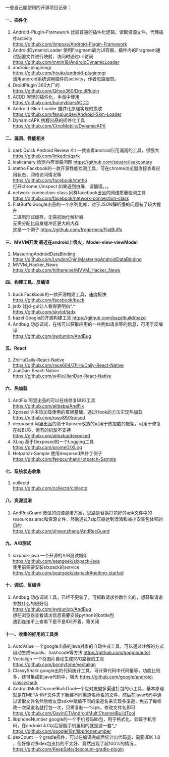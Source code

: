 一些自己能使用的开源项目记录：  


#### 一、插件化
1. Android-Plugin-Framework  比较普遍的插件化逻辑，读取资源文件，代理插件activity  
   https://github.com/limpoxe/Android-Plugin-Framework
1. AndroidDynamicLoader 使用Fragment最为UI容器，插件内的Fragment通过配置文件进行映射，访问时通过uri访问  
   https://github.com/mmin18/AndroidDynamicLoader
1. android-pluginmgr   
   https://github.com/houkx/android-pluginmgr  
   调用android系统调用插件的activity，作者思路很赞。
1. DroidPlugin  360大厂的  
   https://github.com/Qihoo360/DroidPlugin
1. ACDD   阿里的插件化，手淘中使用  
   https://github.com/bunnyblue/ACDD
1. Android-Skin-Loader 插件化原理实现的换肤  
   https://github.com/fengjundev/Android-Skin-Loader
1. DynamicAPK  携程出品的插件化工具  
   https://github.com/CtripMobile/DynamicAPK

#### 二、漏洞、性能相关
1. qark  Quick Android Review Kit 一款查看android应用漏洞的工具，很强大  
   https://github.com/linkedin/qark
1. leakcanary   检测内存泄露问题
   https://github.com/square/leakcanary  
1. stetho  Fackbook的一款开源性能检测工具，可在chrome浏览器直接查看应用状态，网络访问情况等  
   https://github.com/facebook/stetho  
   打开chrome://inspect 如果遇到白屏，请翻墙。。。	
1. network-connection-class   同样facebook出品的网络质量检测工具  
   https://github.com/facebook/network-connection-class
1. FlatBuffs   Google出品的一个序列化库，对于JSON解析慢的问题有了较大提升  
   二进制形式缓存，无需初始化解析器  
   无需分配比自身缓冲区更大的内存  
   这是一个例子  https://github.com/frogermcs/FlatBuffs


#### 三、MVVM开发  最近在android上很火，Model-view-viewModel  
1. MasteringAndroidDataBinding  
   https://github.com/LyndonChin/MasteringAndroidDataBinding
1. MVVM_Hacker_News  
   https://github.com/hitherejoe/MVVM_Hacker_News

#### 四、构建工具、反编译
1. buck  Fackbook的一款开源构建工具，速度极快  
   https://github.com/facebook/buck
1. jadx  比jd-gui让人看得更明白^.^  
   https://github.com/skylot/jadx 
1. bazel  Google的开源构建工具
   https://github.com/bazelbuild/bazel
1. Andbug 动态调试，在线可以获取应用的一些例如请求等的信息，可用于反编译  
   https://github.com/swdunlop/AndBug

#### 五、React  
1. ZhiHuDaily-React-Native  
   https://github.com/race604/ZhiHuDaily-React-Native
1. JianDan-React-Native  
   https://github.com/w4lle/JianDan-React-Native

#### 六、热加载  
1. AndFix   阿里出品的可以在线修复BUG工具  
   https://github.com/alibaba/AndFix
1. Xposed   许多热加载使用的框架基础，通过Hook的方法实现热加载  
   https://github.com/rovo89/Xposed
1. dexposed   阿里出品的基于Xposed改造的可用于热加载的框架，可用于修复在线BUG，但有的机型不支持  
   https://github.com/alibaba/dexposed
1. XLog   基于Dexposed的一个Logging工具  
   https://github.com/promeG/XLog
1. Hotpatch-Sample   使用dexposed热补丁例子  
   https://github.com/fengcunhan/Hotpatch-Sample

#### 七、系统状态收集   
1. collectd  
   https://github.com/collectd/collectd

#### 八、资源混淆  
1. AndResGuard   微信的资源混淆方案，思路是替换打包好的apk文件中的resources.arsc和资源文件，然后通过7zip压缩达到混淆和减小安装包体积的目的  
   https://github.com/shwenzhang/AndResGuard

#### 九、A/B测试
1. sixpack-java  一个开源的A/B测试框架  
   https://github.com/seatgeek/sixpack-java  
   使用前需要安装sixpack的service  
   https://github.com/seatgeek/sixpack#getting-started

#### 十、调试、反编译
1. Andbug  动态调试工具，已经不更新了，可抓取请求参数什么的，想获取请求参数什么的很好用  
   https://github.com/swdunlop/AndBug  
   想在浏览器查看请求信息需要安装python的bottle包  
   遇到连接不上查看下是不是IDE开着，需关闭

#### 十一、收集的好用的工具类
1. AutoValue 一个google出品的java对象的自动生成工具，可以通过注解的方式自动生成equals、hashcode等方法
   https://github.com/google/auto/
1. Vectalign 一个将图片自动生成SVG路径的工具
   https://github.com/bonnyfone/vectalign
1. ClassyShark google出的代码统计工具，可计算代码中代码量等，功能比较多，还可集成到java代码中，强大
   https://github.com/google/android-classyshark
1. AndroidMultiChannelBuildTool一个应对友盟多渠道打包的小工具，基本原理就是在META-INF文件夹下新建不同渠道名命名的文件，然后在java代码中通过读取文件名然后给友盟sdk中赋值不同的渠道名来实现多渠道，免去了每修改一次渠道名就打包一次，只需复制一个apk，修改文件名即可  
  https://github.com/GavinCT/AndroidMultiChannelBuildTool
1. libphoneNumber  google的一个手机号码lib包，用于格式化、验证手机号码，在android 4.0以后智能手机里用的就是这一套^_^
  https://github.com/googlei18n/libphonenumber
1. dexCount 一个gradle插件，可以在编译完成后统计出代码量，需要JDK 1.8 ，但好像对多dex包支持的不太好，竟然出现了超100%的情况...
  https://github.com/KeepSafe/dexcount-gradle-plugin
   
